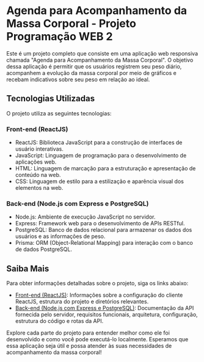 # Agenda para Acompanhamento da Massa Corporal - Projeto Programação WEB 2

Este é um projeto completo que consiste em uma aplicação web responsiva chamada "Agenda para Acompanhamento da Massa Corporal". O objetivo dessa aplicação é permitir que os usuários registrem seu peso diário, acompanhem a evolução da massa corporal por meio de gráficos e recebam indicativos sobre seu peso em relação ao ideal.

## Tecnologias Utilizadas

O projeto utiliza as seguintes tecnologias:

### Front-end (ReactJS)
- ReactJS: Biblioteca JavaScript para a construção de interfaces de usuário interativas.
- JavaScript: Linguagem de programação para o desenvolvimento de aplicações web.
- HTML: Linguagem de marcação para a estruturação e apresentação de conteúdo na web.
- CSS: Linguagem de estilo para a estilização e aparência visual dos elementos na web.

### Back-end (Node.js com Express e PostgreSQL)
- Node.js: Ambiente de execução JavaScript no servidor.
- Express: Framework web para o desenvolvimento de APIs RESTful.
- PostgreSQL: Banco de dados relacional para armazenar os dados dos usuários e as informações de peso.
- Prisma: ORM (Object-Relational Mapping) para interação com o banco de dados PostgreSQL.

## Saiba Mais

Para obter informações detalhadas sobre o projeto, siga os links abaixo:

- [Front-end (ReactJS)](https://github.com/AllysonAbreu/projeto_pw2/tree/main/app#readme): Informações sobre a configuração do cliente ReactJS, estrutura do projeto e diretórios relevantes.
- [Back-end (Node.js com Express e PostgreSQL)](https://github.com/AllysonAbreu/projeto_pw2/tree/main/api#readme): Documentação da API fornecida pelo servidor, requisitos funcionais, arquitetura, configuração, estrutura do código e rotas da API.

Explore cada parte do projeto para entender melhor como ele foi desenvolvido e como você pode executá-lo localmente. Esperamos que essa aplicação seja útil e possa atender às suas necessidades de acompanhamento da massa corporal!
